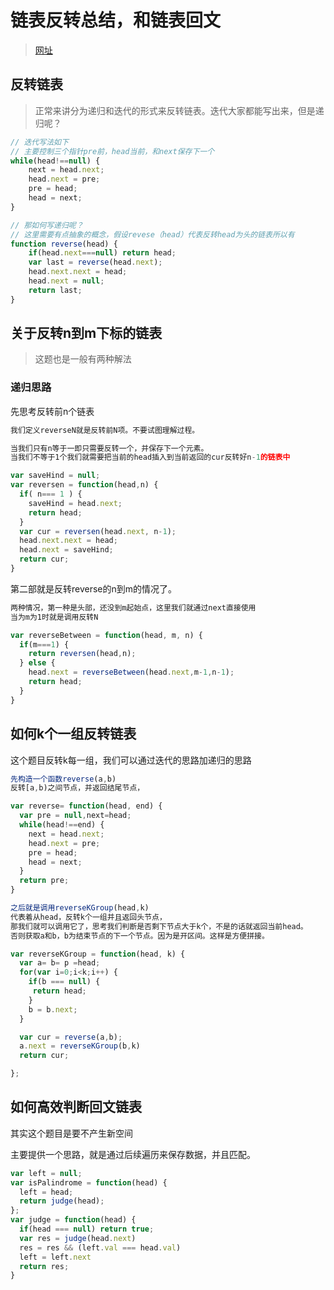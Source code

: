 #   链表反转总结，和链表回文

> [网址](https://labuladong.gitee.io/algo/%E6%95%B0%E6%8D%AE%E7%BB%93%E6%9E%84%E7%B3%BB%E5%88%97/%E9%80%92%E5%BD%92%E5%8F%8D%E8%BD%AC%E9%93%BE%E8%A1%A8%E7%9A%84%E4%B8%80%E9%83%A8%E5%88%86.html)

##  反转链表

> 正常来讲分为递归和迭代的形式来反转链表。迭代大家都能写出来，但是递归呢？



```javascript
// 迭代写法如下
// 主要控制三个指针pre前，head当前，和next保存下一个
while(head!==null) {
    next = head.next;
    head.next = pre;
    pre = head;
    head = next;
}

// 那如何写递归呢？
// 这里需要有点抽象的概念，假设revese（head）代表反转head为头的链表所以有
function reverse(head) {
    if(head.next===null) return head;
    var last = reverse(head.next);
    head.next.next = head;
    head.next = null;
    return last;
}
```



##  关于反转n到m下标的链表

> 这题也是一般有两种解法



###   递归思路

先思考反转前n个链表

```javascript
我们定义reverseN就是反转前N项。不要试图理解过程。

当我们只有n等于一即只需要反转一个，并保存下一个元素。
当我们不等于1个我们就需要把当前的head插入到当前返回的cur反转好n-1的链表中

var saveHind = null;
var reversen = function(head,n) {
  if( n=== 1 ) {
    saveHind = head.next;
    return head;
  }
  var cur = reversen(head.next, n-1);
  head.next.next = head;
  head.next = saveHind;
  return cur;
}

```

第二部就是反转reverse的n到m的情况了。



```javascript
两种情况，第一种是头部，还没到m起始点，这里我们就通过next直接使用
当为m为1时就是调用反转N

var reverseBetween = function(head, m, n) {
  if(m===1) {
    return reversen(head,n);
  } else {
    head.next = reverseBetween(head.next,m-1,n-1);
    return head;
  } 
}
```





##    如何k个一组反转链表

这个题目反转k每一组，我们可以通过迭代的思路加递归的思路

```javascript
先构造一个函数reverse(a,b)
反转[a,b)之间节点，并返回结尾节点，

var reverse= function(head, end) {
  var pre = null,next=head;
  while(head!==end) {
    next = head.next;
    head.next = pre;
    pre = head;
    head = next;
  }
  return pre;
}

之后就是调用reverseKGroup(head,k)
代表着从head，反转k个一组并且返回头节点，
那我们就可以调用它了，思考我们判断是否剩下节点大于k个，不是的话就返回当前head。
否则获取a和b，b为结束节点的下一个节点。因为是开区间。这样是方便拼接。

var reverseKGroup = function(head, k) {
  var a= b= p =head;
  for(var i=0;i<k;i++) {
    if(b === null) {
     return head; 
    }
    b = b.next;
  }

  var cur = reverse(a,b);
  a.next = reverseKGroup(b,k)
  return cur;

};

```



##   如何高效判断回文链表

其实这个题目是要不产生新空间       

主要提供一个思路，就是通过后续遍历来保存数据，并且匹配。



```javascript
var left = null;
var isPalindrome = function(head) {
  left = head;
  return judge(head);
};
var judge = function(head) {
  if(head === null) return true;
  var res = judge(head.next)
  res = res && (left.val === head.val)
  left = left.next
  return res; 
}
```



